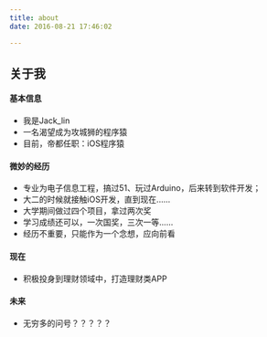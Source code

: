 ```yaml
---
title: about
date: 2016-08-21 17:46:02

---
```

## 关于我
#### 基本信息
- 我是Jack_lin
- 一名渴望成为攻城狮的程序猿
- 目前，帝都任职：iOS程序猿

#### 微妙的经历
- 专业为电子信息工程，搞过51、玩过Arduino，后来转到软件开发；
-  大二的时候就接触iOS开发，直到现在......
-  大学期间做过四个项目，拿过两次奖
-  学习成绩还可以，一次国奖，三次一等......
-  经历不重要，只能作为一个念想，应向前看


#### 现在
- 积极投身到理财领域中，打造理财类APP

#### 未来
- 无穷多的问号？？？？？